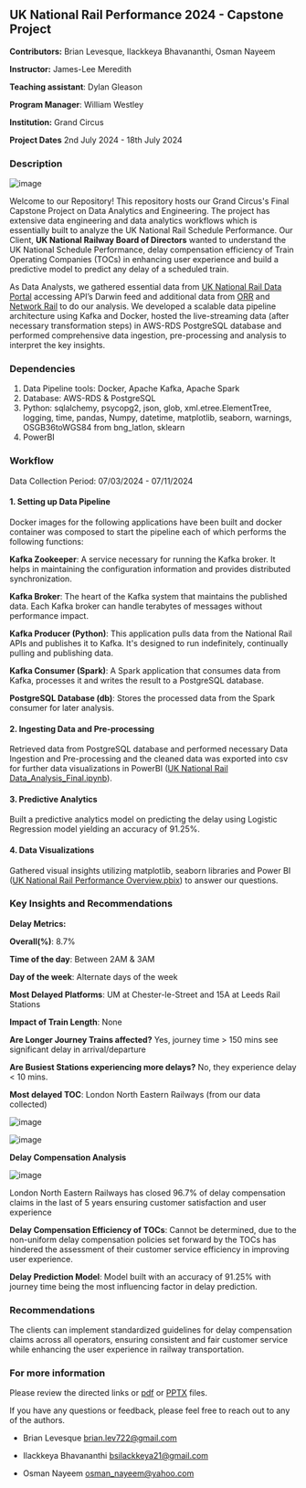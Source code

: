 ## UK National Rail Performance 2024 - Capstone Project

**Contributors:** Brian Levesque, Ilackkeya Bhavananthi, Osman Nayeem

**Instructor:** James-Lee Meredith

**Teaching assistant**: Dylan Gleason 

**Program Manager**: William Westley

**Institution:** Grand Circus

**Project Dates** 2nd July 2024 - 18th July 2024

### Description

![image](https://github.com/user-attachments/assets/941e5439-1749-4830-bcd2-5b9fec13865a)


Welcome to our Repository! This repository hosts our Grand Circus's Final Capstone Project on Data Analytics and Engineering. The project has extensive data engineering and data analytics workflows which is essentially built to analyze the UK National Rail Schedule Performance. Our Client, **UK National Railway Board of Directors** wanted to understand the UK National Schedule Performance, delay compensation efficiency of Train Operating Companies (TOCs) in enhancing user experience and build a predictive model to predict any delay of a scheduled train.

As Data Analysts, we gathered essential data from [UK National Rail Data Portal](https://opendata.nationalrail.co.uk/) accessing API’s Darwin feed and additional data from [ORR](https://dataportal.orr.gov.uk/) and [Network Rail](https://www.networkrail.co.uk/) to do our analysis. We developed a scalable data pipeline architecture using Kafka and Docker, hosted the live-streaming data (after necessary transformation steps) in AWS-RDS PostgreSQL database and performed comprehensive data ingestion, pre-processing and analysis to interpret the key insights.

### Dependencies

1. Data Pipeline tools: Docker, Apache Kafka, Apache Spark
2. Database: AWS-RDS & PostgreSQL
3. Python: sqlalchemy, psycopg2, json, glob, xml.etree.ElementTree, logging, time, pandas, Numpy, datetime, matplotlib, seaborn, warnings, OSGB36toWGS84 from bng_latlon, sklearn
4. PowerBI

### Workflow

Data Collection Period: 07/03/2024 - 07/11/2024

#### 1. **Setting up Data Pipeline**

Docker images for the following applications have been built and docker container was composed to start the pipeline each of which performs the following functions:

**Kafka Zookeeper**: A service necessary for running the Kafka broker. It helps in maintaining the configuration information and provides distributed synchronization.

**Kafka Broker**: The heart of the Kafka system that maintains the published data. Each Kafka broker can handle terabytes of messages without performance impact.

**Kafka Producer (Python)**: This application pulls data from the National Rail APIs and publishes it to Kafka. It's designed to run indefinitely, continually pulling and publishing data.

**Kafka Consumer (Spark)**: A Spark application that consumes data from Kafka, processes it and writes the result to a PostgreSQL database.

**PostgreSQL Database (db)**: Stores the processed data from the Spark consumer for later analysis.

#### 2. **Ingesting Data and Pre-processing**

Retrieved data from PostgreSQL database and performed necessary Data Ingestion and Pre-processing and the cleaned data was exported into csv for further data visualizations in PowerBI ([UK National Rail Data_Analysis_Final.ipynb](https://github.com/BrianLevesque/GC_CapstoneProject/blob/feature-ilackkeya/UK%20National%20Rail%20Data_Analysis_Final.ipynb)).

#### 3. **Predictive Analytics**

Built a predictive analytics model on predicting the delay using Logistic Regression model yielding an accuracy of 91.25%.  

#### 4. **Data Visualizations**

Gathered visual insights utilizing matplotlib, seaborn libraries and Power BI ([UK National Rail Performance Overview.pbix](https://github.com/BrianLevesque/GC_CapstoneProject/blob/feature-ilackkeya/UK%20National%20Rail%20Performance%20Overview.pbix)) to answer our questions. 


### Key Insights and Recommendations

**Delay Metrics:**

**Overall(%)**: 8.7%

**Time of the day**: Between 2AM & 3AM

**Day of the week**: Alternate days of the week

**Most Delayed Platforms**: UM at Chester-le-Street and 15A at Leeds Rail Stations

**Impact of Train Length**: None

**Are Longer Journey Trains affected?** Yes, journey time > 150 mins see significant delay in arrival/departure

**Are Busiest Stations experiencing more delays?** No, they experience delay < 10 mins.

**Most delayed TOC**: London North Eastern Railways (from our data collected)

![image](https://github.com/user-attachments/assets/4441ba4b-9121-477c-b9a7-efa5056b80dc)

![image](https://github.com/user-attachments/assets/bf016e34-e352-43d2-bad4-c868d4188414)

**Delay Compensation Analysis**

![image](https://github.com/user-attachments/assets/143ca8c9-b9ad-4b38-964f-7a2652ea7e2c)

London North Eastern Railways has closed 96.7% of delay compensation claims in the last of 5 years ensuring customer satisfaction and user experience

**Delay Compensation Efficiency of TOCs**: Cannot be determined, due to the non-uniform delay compensation policies set forward by the TOCs has hindered the assessment of their customer service efficiency in improving user experience.

**Delay Prediction Model**: Model built with an accuracy of 91.25% with journey time being the most influencing factor in delay prediction.


### Recommendations

The clients can implement standardized guidelines for delay compensation claims across all operators, ensuring consistent and fair customer service while enhancing the user experience in railway transportation.


### For more information

Please review the directed links or [pdf](https://github.com/BrianLevesque/GC_CapstoneProject/blob/feature-ilackkeya/UK%20National%20Rail%20Data_Analysis_Final.pdf) or [PPTX](https://github.com/BrianLevesque/GC_CapstoneProject/blob/feature-ilackkeya/UK%20National%20Rail%20Performance%202024.pptx) files.

If you have any questions or feedback, please feel free to reach out to any of the authors.

- Brian Levesque brian.lev722@gmail.com

- Ilackkeya Bhavananthi bsilackkeya21@gmail.com

- Osman Nayeem osman_nayeem@yahoo.com 



